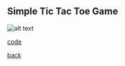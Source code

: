 ## Simple Tic Tac Toe Game

![alt text](https://littlerichey.github.io/HSProgrammingPortfolio/Year2code/images/TicTacToe.png)

[code](https://github.com/littlerichey/HSProgrammingPortfolio/tree/master/Year2code/TicTacToe)

[back](https://littlerichey.github.io/HSProgrammingPortfolio/Year2code)

